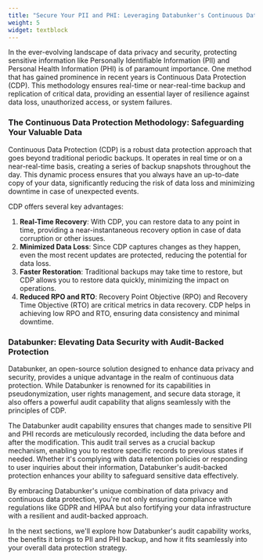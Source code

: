 ```yaml
---
title: "Secure Your PII and PHI: Leveraging Databunker's Continuous Data Protection Approach"
weight: 5
widget: textblock
---
```

In the ever-evolving landscape of data privacy and security, protecting sensitive information like Personally Identifiable Information (PII) and Personal Health Information (PHI) is of paramount importance. One method that has gained prominence in recent years is Continuous Data Protection (CDP). This methodology ensures real-time or near-real-time backup and replication of critical data, providing an essential layer of resilience against data loss, unauthorized access, or system failures.

### The Continuous Data Protection Methodology: Safeguarding Your Valuable Data
Continuous Data Protection (CDP) is a robust data protection approach that goes beyond traditional periodic backups. It operates in real time or on a near-real-time basis, creating a series of backup snapshots throughout the day. This dynamic process ensures that you always have an up-to-date copy of your data, significantly reducing the risk of data loss and minimizing downtime in case of unexpected events.

CDP offers several key advantages:
1. **Real-Time Recovery**: With CDP, you can restore data to any point in time, providing a near-instantaneous recovery option in case of data corruption or other issues.
1. **Minimized Data Loss**: Since CDP captures changes as they happen, even the most recent updates are protected, reducing the potential for data loss.
1. **Faster Restoration**: Traditional backups may take time to restore, but CDP allows you to restore data quickly, minimizing the impact on operations.
1. **Reduced RPO and RTO**: Recovery Point Objective (RPO) and Recovery Time Objective (RTO) are critical metrics in data recovery. CDP helps in achieving low RPO and RTO, ensuring data consistency and minimal downtime.

### Databunker: Elevating Data Security with Audit-Backed Protection
Databunker, an open-source solution designed to enhance data privacy and security, provides a unique advantage in the realm of continuous data protection. While Databunker is renowned for its capabilities in pseudonymization, user rights management, and secure data storage, it also offers a powerful audit capability that aligns seamlessly with the principles of CDP.

The Databunker audit capability ensures that changes made to sensitive PII and PHI records are meticulously recorded, including the data before and after the modification. This audit trail serves as a crucial backup mechanism, enabling you to restore specific records to previous states if needed. Whether it's complying with data retention policies or responding to user inquiries about their information, Databunker's audit-backed protection enhances your ability to safeguard sensitive data effectively.

By embracing Databunker's unique combination of data privacy and continuous data protection, you're not only ensuring compliance with regulations like GDPR and HIPAA but also fortifying your data infrastructure with a resilient and audit-backed approach.

In the next sections, we'll explore how Databunker's audit capability works, the benefits it brings to PII and PHI backup, and how it fits seamlessly into your overall data protection strategy.
